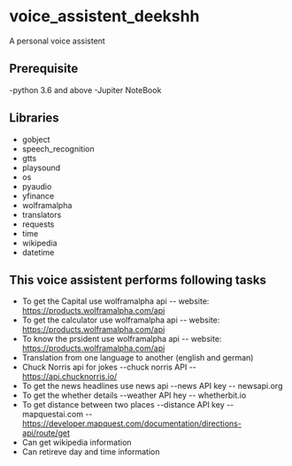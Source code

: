 # voice_assistent_deekshh
A personal voice assistent

## Prerequisite
-python 3.6 and above
-Jupiter NoteBook

## Libraries
- gobject
- speech_recognition 
- gtts
- playsound
- os
- pyaudio
- yfinance 
- wolframalpha
- translators
- requests
- time
- wikipedia
- datetime

## This voice assistent performs following tasks
- To get the Capital use wolframalpha api -- website: https://products.wolframalpha.com/api
- To get the calculator use wolframalpha api -- website: https://products.wolframalpha.com/api
-  To know the prsident use wolframalpha api -- website: https://products.wolframalpha.com/api
-  Translation from one language to another (english and german)
-  Chuck Norris api for jokes --chuck norris API --https://api.chucknorris.io/
-  To get the news headlines use news api --news API key -- newsapi.org
-  To get the whether details --weather API hey -- whetherbit.io
-  To get distance between two places --distance API key --  mapquestai.com -- https://developer.mapquest.com/documentation/directions-api/route/get
-  Can get wikipedia information
-  Can retireve day and time information
